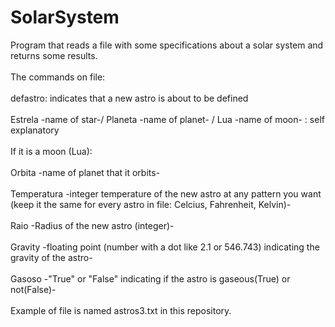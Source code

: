 # SolarSystem
Program that reads a file with some specifications about a solar system and returns some results.<br><br>
The commands on file:<br><br>
defastro: indicates that a new astro is about to be defined <br><br>
Estrela -name of star-/ Planeta -name of planet- / Lua -name of moon- : self explanatory<br><br>
If it is a moon (Lua):<br><br>
Orbita -name of planet that it orbits-<br><br>
Temperatura -integer temperature of the new astro at any pattern you want (keep it the same for every astro in file: Celcius, Fahrenheit, Kelvin)-<br><br>
Raio -Radius of the new astro (integer)-<br><br>
Gravity -floating point (number with a dot like 2.1 or 546.743) indicating the gravity of the astro-<br><br>
Gasoso -"True" or "False" indicating if the astro is gaseous(True) or not(False)-<br><br>
Example of file is named astros3.txt in this repository.



